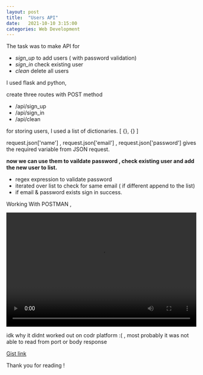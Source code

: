 ```yaml
---
layout: post
title:  "Users API"
date:   2021-10-10 3:15:00
categories: Web Development
---
```


The task was to make API for 
 - *sign_up* to add users ( with password validation)
 - *sign_in* check existing user
 - *clean*  delete all users

I used flask and python, 

create three routes with POST method
 - /api/sign_up
 - /api/sign_in
 - /api/clean

for storing users, I used a list of dictionaries. 
[ {},
  {}
]

request.json['name'] , request.json['email'] , request.json['password'] gives the required variable from JSON request.

<strong> now we can use them to vaildate password , check existing user and add the new user to list. </strong>
 - regex expression to validate password
 - iterated over list to check for same email ( if different append to the list)
 - if email & password exists sign in success.



Working With POSTMAN , 

<video width="500" height="300" controls>
<source src="https://user-images.githubusercontent.com/40158577/137016169-4d88f233-1410-4fa4-b94b-d44c19a415c1.mp4" type="video/mp4">
</video>



idk why it didnt worked out on codr platform :( , most probably it was not able to read from port or body response 

[Gist link](https://gist.github.com/mayukhpankaj/f2b2f2ee9cc675ca3b5c9d8f47121b97)

<script src="https://gist.github.com/mayukhpankaj/f2b2f2ee9cc675ca3b5c9d8f47121b97.js"></script> 


Thank you for reading !
